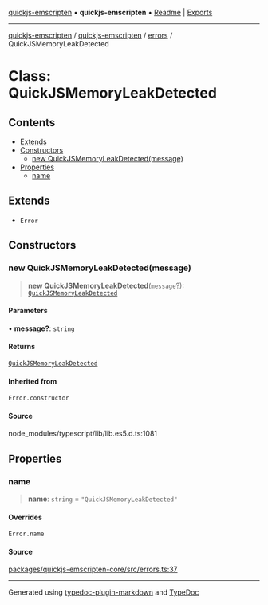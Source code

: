 [quickjs-emscripten](../../../../packages.md) • **quickjs-emscripten** • [Readme](../../../README.md) \| [Exports](../../../exports.md)

***

[quickjs-emscripten](../../../../packages.md) / [quickjs-emscripten](../../../exports.md) / [errors](../README.md) / QuickJSMemoryLeakDetected

# Class: QuickJSMemoryLeakDetected

## Contents

- [Extends](QuickJSMemoryLeakDetected.md#extends)
- [Constructors](QuickJSMemoryLeakDetected.md#constructors)
  - [new QuickJSMemoryLeakDetected(message)](QuickJSMemoryLeakDetected.md#new-quickjsmemoryleakdetectedmessage)
- [Properties](QuickJSMemoryLeakDetected.md#properties)
  - [name](QuickJSMemoryLeakDetected.md#name)

## Extends

- `Error`

## Constructors

### new QuickJSMemoryLeakDetected(message)

> **new QuickJSMemoryLeakDetected**(`message`?): [`QuickJSMemoryLeakDetected`](QuickJSMemoryLeakDetected.md)

#### Parameters

• **message?**: `string`

#### Returns

[`QuickJSMemoryLeakDetected`](QuickJSMemoryLeakDetected.md)

#### Inherited from

`Error.constructor`

#### Source

node\_modules/typescript/lib/lib.es5.d.ts:1081

## Properties

### name

> **name**: `string` = `"QuickJSMemoryLeakDetected"`

#### Overrides

`Error.name`

#### Source

[packages/quickjs-emscripten-core/src/errors.ts:37](https://github.com/justjake/quickjs-emscripten/blob/main/packages/quickjs-emscripten-core/src/errors.ts#L37)

***

Generated using [typedoc-plugin-markdown](https://www.npmjs.com/package/typedoc-plugin-markdown) and [TypeDoc](https://typedoc.org/)
